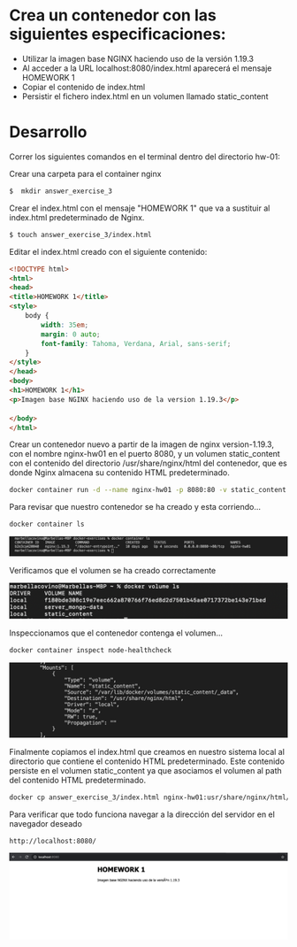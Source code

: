 # Crea un contenedor con las siguientes especificaciones:
  -  Utilizar la imagen base NGINX haciendo uso de la versión 1.19.3
  -  Al acceder a la URL localhost:8080/index.html aparecerá el mensaje HOMEWORK 1
  -  Copiar el contenido de index.html
  -  Persistir el fichero index.html en un volumen llamado static_content

# Desarrollo
Correr los siguientes comandos en el terminal dentro del directorio hw-01:

Crear una carpeta para el container nginx
```sh
$  mkdir answer_exercise_3
```
Crear el index.html  con el mensaje "HOMEWORK 1" que va a sustituir al index.html predeterminado de Nginx.
```sh
$ touch answer_exercise_3/index.html
```
Editar el index.html creado con el siguiente contenido:
```html
<!DOCTYPE html>
<html>
<head>
<title>HOMEWORK 1</title>
<style>
    body {
        width: 35em;
        margin: 0 auto;
        font-family: Tahoma, Verdana, Arial, sans-serif;
    }
</style>
</head>
<body>
<h1>HOMEWORK 1</h1>
<p>Imagen base NGINX haciendo uso de la version 1.19.3</p>

</body>
</html>
```

 Crear un contenedor nuevo a partir de la imagen de nginx version-1.19.3, con el nombre nginx-hw01 en el puerto 8080, y un volumen static_content con el contenido del directorio /usr/share/nginx/html del contenedor, que es donde Nginx almacena su contenido HTML predeterminado.
 ```sh
 docker container run -d --name nginx-hw01 -p 8080:80 -v static_content:/usr/share/nginx/html nginx:1.19.3
 ```
 Para revisar que nuestro contenedor se ha creado y esta corriendo...
  ```sh
 docker container ls
 ```
 ![Alt text](https://github.com/marbellacovino/docker-exercises/blob/master/hw-01/images/nginx-1.0.png "Contenedores Corriendo")

 Verificamos que el volumen se ha creado correctamente

 ![Alt text](https://github.com/marbellacovino/docker-exercises/blob/master/hw-01/images/nginx-1.2.png "Volumenes")

Inspeccionamos que el contenedor contenga el volumen...
 ```sh
docker container inspect node-healthcheck 
```

![Alt text](https://github.com/marbellacovino/docker-exercises/blob/master/hw-01/images/nginx-1.3.png "Volumenes")

 Finalmente copiamos el index.html que creamos en nuestro sistema local al directorio que contiene el contenido HTML predeterminado. Este contenido persiste en el volumen static_content ya que asociamos el volumen al path del contenido HTML predeterminado. 
  ```sh
 docker cp answer_exercise_3/index.html nginx-hw01:usr/share/nginx/html/index.html
 ```
 Para verificar que todo funciona navegar a la dirección del servidor en el navegador deseado
```sh
http://localhost:8080/
```
 ![Alt text](https://github.com/marbellacovino/docker-exercises/blob/master/hw-01/images/nginx-1.1.png "index")